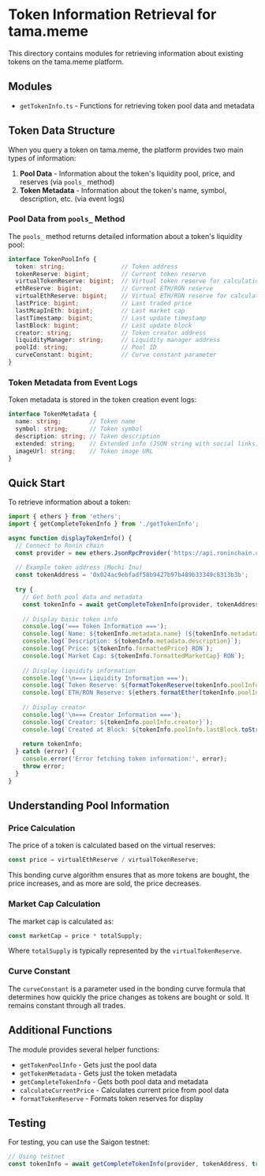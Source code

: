 # Token Information Retrieval for tama.meme

This directory contains modules for retrieving information about existing tokens on the tama.meme platform.

## Modules

- `getTokenInfo.ts` - Functions for retrieving token pool data and metadata

## Token Data Structure

When you query a token on tama.meme, the platform provides two main types of information:

1. **Pool Data** - Information about the token's liquidity pool, price, and reserves (via `pools_` method)
2. **Token Metadata** - Information about the token's name, symbol, description, etc. (via event logs)

### Pool Data from `pools_` Method

The `pools_` method returns detailed information about a token's liquidity pool:

```typescript
interface TokenPoolInfo {
  token: string;                // Token address
  tokenReserve: bigint;         // Current token reserve
  virtualTokenReserve: bigint;  // Virtual token reserve for calculations
  ethReserve: bigint;           // Current ETH/RON reserve
  virtualEthReserve: bigint;    // Virtual ETH/RON reserve for calculations
  lastPrice: bigint;            // Last traded price
  lastMcapInEth: bigint;        // Last market cap
  lastTimestamp: bigint;        // Last update timestamp
  lastBlock: bigint;            // Last update block
  creator: string;              // Token creator address
  liquidityManager: string;     // Liquidity manager address
  poolId: string;               // Pool ID
  curveConstant: bigint;        // Curve constant parameter
}
```

### Token Metadata from Event Logs

Token metadata is stored in the token creation event logs:

```typescript
interface TokenMetadata {
  name: string;        // Token name
  symbol: string;      // Token symbol
  description: string; // Token description
  extended: string;    // Extended info (JSON string with social links)
  imageUrl: string;    // Token image URL
}
```

## Quick Start

To retrieve information about a token:

```typescript
import { ethers } from 'ethers';
import { getCompleteTokenInfo } from './getTokenInfo';

async function displayTokenInfo() {
  // Connect to Ronin chain
  const provider = new ethers.JsonRpcProvider('https://api.roninchain.com/rpc');
  
  // Example token address (Mochi Inu)
  const tokenAddress = '0x024ac9ebfadf58b9427b97b489b33349c8313b3b';
  
  try {
    // Get both pool data and metadata
    const tokenInfo = await getCompleteTokenInfo(provider, tokenAddress);
    
    // Display basic token info
    console.log('=== Token Information ===');
    console.log(`Name: ${tokenInfo.metadata.name} (${tokenInfo.metadata.symbol})`);
    console.log(`Description: ${tokenInfo.metadata.description}`);
    console.log(`Price: ${tokenInfo.formattedPrice} RON`);
    console.log(`Market Cap: ${tokenInfo.formattedMarketCap} RON`);
    
    // Display liquidity information
    console.log('\n=== Liquidity Information ===');
    console.log(`Token Reserve: ${formatTokenReserve(tokenInfo.poolInfo.tokenReserve)} tokens`);
    console.log(`ETH/RON Reserve: ${ethers.formatEther(tokenInfo.poolInfo.ethReserve)} RON`);
    
    // Display creator
    console.log('\n=== Creator Information ===');
    console.log(`Creator: ${tokenInfo.poolInfo.creator}`);
    console.log(`Created at Block: ${tokenInfo.poolInfo.lastBlock.toString()}`);
    
    return tokenInfo;
  } catch (error) {
    console.error('Error fetching token information:', error);
    throw error;
  }
}
```

## Understanding Pool Information

### Price Calculation

The price of a token is calculated based on the virtual reserves:

```typescript
const price = virtualEthReserve / virtualTokenReserve;
```

This bonding curve algorithm ensures that as more tokens are bought, the price increases, and as more are sold, the price decreases.

### Market Cap Calculation

The market cap is calculated as:

```typescript
const marketCap = price * totalSupply;
```

Where `totalSupply` is typically represented by the `virtualTokenReserve`.

### Curve Constant

The `curveConstant` is a parameter used in the bonding curve formula that determines how quickly the price changes as tokens are bought or sold. It remains constant through all trades.

## Additional Functions

The module provides several helper functions:

- `getTokenPoolInfo` - Gets just the pool data
- `getTokenMetadata` - Gets just the token metadata
- `getCompleteTokenInfo` - Gets both pool data and metadata
- `calculateCurrentPrice` - Calculates current price from pool data
- `formatTokenReserve` - Formats token reserves for display

## Testing

For testing, you can use the Saigon testnet:

```typescript
// Using testnet
const tokenInfo = await getCompleteTokenInfo(provider, tokenAddress, true);
``` 
